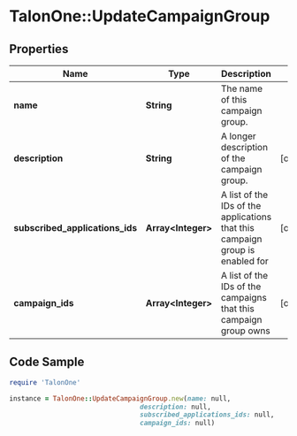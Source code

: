 # TalonOne::UpdateCampaignGroup

## Properties

Name | Type | Description | Notes
------------ | ------------- | ------------- | -------------
**name** | **String** | The name of this campaign group. | 
**description** | **String** | A longer description of the campaign group. | [optional] 
**subscribed_applications_ids** | **Array&lt;Integer&gt;** | A list of the IDs of the applications that this campaign group is enabled for | [optional] 
**campaign_ids** | **Array&lt;Integer&gt;** | A list of the IDs of the campaigns that this campaign group owns | [optional] 

## Code Sample

```ruby
require 'TalonOne'

instance = TalonOne::UpdateCampaignGroup.new(name: null,
                                 description: null,
                                 subscribed_applications_ids: null,
                                 campaign_ids: null)
```


